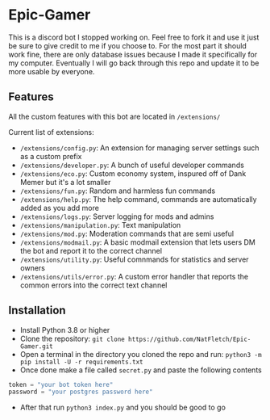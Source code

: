 # Epic-Gamer

This is a discord bot I stopped working on. Feel free to fork it and use it just be sure to give credit to me if you choose to. For the most part it should work fine, there are only database issues because I made it specifically for my computer. Eventually I will go back through this repo and update it to be more usable by everyone.

## Features
All the custom features with this bot are located in `/extensions/`

Current list of extensions:
 - `/extensions/config.py`: An extension for managing server settings such as a custom prefix
 - `/extensions/developer.py`: A bunch of useful developer commands
 - `/extensions/eco.py`: Custom economy system, inspured off of Dank Memer but it's a lot smaller
 - `/extensions/fun.py`: Random and harmless fun commands
 - `/extensions/help.py`: The help command, commands are automatically added as you add more
 - `/extensions/logs.py`: Server logging for mods and admins
 - `/extensions/manipulation.py`: Text manipulation
 - `/extensions/mod.py`: Moderation commands that are semi useful
 - `/extensions/modmail.py`: A basic modmail extension that lets users DM the bot and report it to the correct channel
 - `/extensions/utility.py`: Useful comnmands for statistics and server owners
 - `/extensions/utils/error.py`: A custom error handler that reports the common errors into the correct text channel

## Installation
 - Install Python 3.8 or higher 
 - Clone the repository:
 ```git clone https://github.com/NatFletch/Epic-Gamer.git```
 - Open a terminal in the directory you cloned the repo and run:
 ```python3 -m pip install -U -r requirements.txt```
 - Once done make a file called `secret.py` and paste the following contents
 ```secret.py
 token = "your bot token here"
 password = "your postgres password here"
 ```
 - After that run `python3 index.py` and you should be good to go
